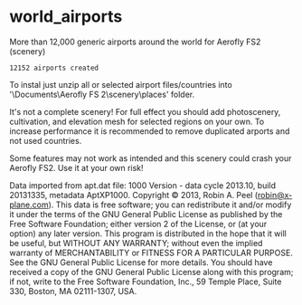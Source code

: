 # world_airports
 More than 12,000 generic airports around the world for Aerofly FS2 (scenery)
 
	12152 airports created
  
 To instal just unzip all or selected airport files/countries into '\Documents\Aerofly FS 2\scenery\places\' folder.
 

 It's not a complete scenery! For full effect you should add photoscenery, cultivation, and elevation mesh for selected regions on your own. To increase performance it is recommended to remove duplicated arports and not used countries.
 
 
 Some features may not work as intended and this scenery could crash your Aerofly FS2. 
 Use it at your own risk!
 
Data imported from apt.dat file: 1000 Version - data cycle 2013.10, build 20131335, metadata AptXP1000.  Copyright © 2013, Robin A. Peel (robin@x-plane.com).   This data is free software; you can redistribute it and/or modify it under the terms of the GNU General Public License as published by the Free Software Foundation; either version 2 of the License, or (at your option) any later version.  This program is distributed in the hope that it will be useful, but WITHOUT ANY WARRANTY; without even the implied warranty of MERCHANTABILITY or FITNESS FOR A PARTICULAR PURPOSE.  See the GNU General Public License for more details.  You should have received a copy of the GNU General Public License along with this program; if not, write to the Free Software Foundation, Inc., 59 Temple Place, Suite 330, Boston, MA 02111-1307, USA.
